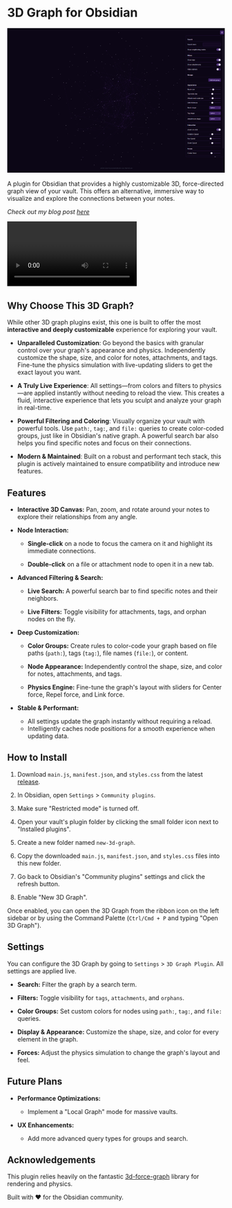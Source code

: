 # 3D Graph for Obsidian
![Hero Preview](assets/hero.png)

A plugin for Obsidian that provides a highly customizable 3D, force-directed graph view of your vault. This offers an alternative, immersive way to visualize and explore the connections between your notes.

*Check out my blog post [here](https://aryan-gupta.is-a.dev/blog/2025/3d-graph-plugin/)*

![Preview Video](https://github-production-user-asset-6210df.s3.amazonaws.com/69662328/469066185-0f5e5168-fa5c-42b6-8f5b-6fd22270836c.mp4?X-Amz-Algorithm=AWS4-HMAC-SHA256&X-Amz-Credential=AKIAVCODYLSA53PQK4ZA%2F20250722%2Fus-east-1%2Fs3%2Faws4_request&X-Amz-Date=20250722T080510Z&X-Amz-Expires=300&X-Amz-Signature=f006628b874668897a13a46763067db24f2aa9a5a3be7012a70c7f602351b61a&X-Amz-SignedHeaders=host)

## Why Choose This 3D Graph?
While other 3D graph plugins exist, this one is built to offer the most **interactive and deeply customizable** experience for exploring your vault.

- **Unparalleled Customization**: Go beyond the basics with granular control over your graph's appearance and physics. Independently customize the shape, size, and color for notes, attachments, and tags. Fine-tune the physics simulation with live-updating sliders to get the exact layout you want.

- **A Truly Live Experience**: All settings—from colors and filters to physics—are applied instantly without needing to reload the view. This creates a fluid, interactive experience that lets you sculpt and analyze your graph in real-time.

- **Powerful Filtering and Coloring**: Visually organize your vault with powerful tools. Use `path:`, `tag:`, and `file:` queries to create color-coded groups, just like in Obsidian's native graph. A powerful search bar also helps you find specific notes and focus on their connections.

- **Modern & Maintained**: Built on a robust and performant tech stack, this plugin is actively maintained to ensure compatibility and introduce new features.

## Features

* **Interactive 3D Canvas:** Pan, zoom, and rotate around your notes to explore their relationships from any angle.

* **Node Interaction:**

	* **Single-click** on a node to focus the camera on it and highlight its immediate connections.

	* **Double-click** on a file or attachment node to open it in a new tab.

* **Advanced Filtering & Search:**

	* **Live Search:** A powerful search bar to find specific notes and their neighbors.

	* **Live Filters:** Toggle visibility for attachments, tags, and orphan nodes on the fly.

* **Deep Customization:**

	* **Color Groups:** Create rules to color-code your graph based on file paths (`path:`), tags (`tag:`), file names (`file:`), or content.

	* **Node Appearance:** Independently control the shape, size, and color for notes, attachments, and tags.

	* **Physics Engine:** Fine-tune the graph's layout with sliders for Center force, Repel force, and Link force.

* **Stable & Performant:**

	* All settings update the graph instantly without requiring a reload.
	* Intelligently caches node positions for a smooth experience when updating data.

## How to Install

1. Download `main.js`, `manifest.json`, and `styles.css` from the latest [release](https://github.com/Apoo711/obsidian-3d-graph/releases).

2. In Obsidian, open `Settings` > `Community plugins`.

3. Make sure "Restricted mode" is turned off.

4. Open your vault's plugin folder by clicking the small folder icon next to "Installed plugins".

5. Create a new folder named `new-3d-graph`.

6. Copy the downloaded `main.js`, `manifest.json`, and `styles.css` files into this new folder.

7. Go back to Obsidian's "Community plugins" settings and click the refresh button.

8. Enable "New 3D Graph".

Once enabled, you can open the 3D Graph from the ribbon icon on the left sidebar or by using the Command Palette (`Ctrl/Cmd + P` and typing "Open 3D Graph").

## Settings

You can configure the 3D Graph by going to `Settings` > `3D Graph Plugin`. All settings are applied live.

* **Search:** Filter the graph by a search term.

* **Filters:** Toggle visibility for `tags`, `attachments`, and `orphans`.

* **Color Groups:** Set custom colors for nodes using `path:`, `tag:`, and `file:` queries.

* **Display & Appearance:** Customize the shape, size, and color for every element in the graph.

* **Forces:** Adjust the physics simulation to change the graph's layout and feel.

## Future Plans

* **Performance Optimizations:**

	* Implement a "Local Graph" mode for massive vaults.

* **UX Enhancements:**

	* Add more advanced query types for groups and search.

## Acknowledgements

This plugin relies heavily on the fantastic [3d-force-graph](https://github.com/vasturiano/3d-force-graph) library for rendering and physics.

Built with ❤️ for the Obsidian community.
